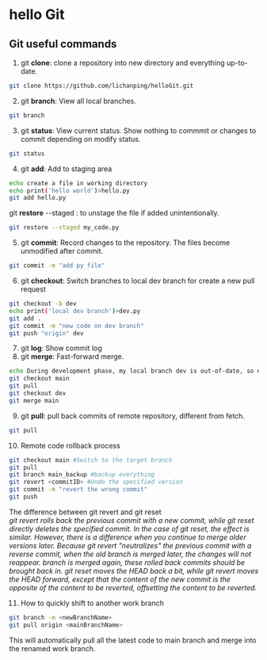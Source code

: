 # hello Git
## Git useful commands
1. git **clone**: clone a repository into new directory and everything up-to-date.
```bash
git clone https://github.com/lichanping/helloGit.git
```
2. git **branch**: View all local branches.
```bash
git branch
```
3. git **status**: View current status. Show nothing to commmit or changes to commit depending on modify status.
```bash
git status
```
4. git **add**: Add to staging area
```bash
echo create a file in working directory
echo print('hello world')>hello.py
git add hello.py
```
git **restore** --staged <file>: to unstage the file if added unintentionally.
```bash
git restore --staged my_code.py
```
5. git **commit**: Record changes to the repository. The files become unmodified after commit.
```bash
git commit -m "add py file"
```
6. git **checkout**: Switch branches to local dev branch for create a new pull request
```bash
git checkout -b dev
echo print('local dev branch')>dev.py
git add .
git commit -m "new code on dev branch"
git push "origin" dev 
```
7. git **log**: Show commit log
8. git **merge**: Fast-forward merge.
```bash
echo During development phase, my local branch dev is out-of-date, so need to merge latest code from main branch.
git checkout main
git pull
git checkout dev
git merge main
```
9. git **pull**: pull back commits of remote repository, different from fetch.
```bash
git pull
```
10. Remote code rollback process
```bash
git checkout main #Switch to the target branch
git pull
git branch main_backup #backup everything
git revert <commitID> #Undo the specified version
git commit -m "revert the wrong commit"
git push
```
The difference between git revert and git reset<br>
*git revert rolls back the previous commit with a new commit, while git reset directly deletes the specified commit.
In the case of git reset, the effect is similar. However, there is a difference when you continue to merge older versions later. Because git revert "neutralizes" the previous commit with a reverse commit, when the old branch is merged later, the changes will not reappear. branch is merged again, these rolled back commits should be brought back in.
git reset moves the HEAD back a bit, while git revert moves the HEAD forward, except that the content of the new commit is the opposite of the content to be reverted, offsetting the content to be reverted.*

11. How to quickly shift to another work branch
```bash
git branch -m <newBranchName>
git pull origin <mainBranchName>
```
This will automatically pull all the latest code to main branch and merge into the renamed work branch.